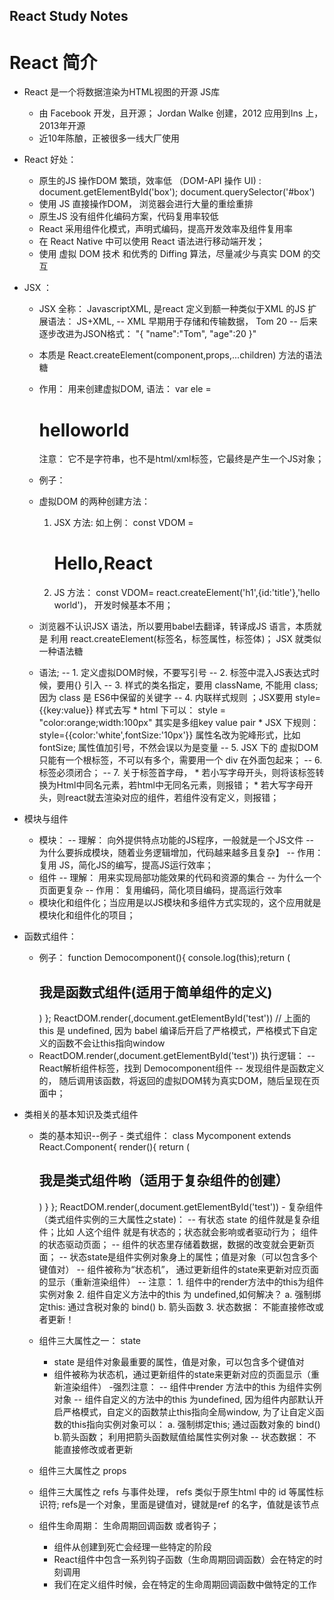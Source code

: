 ## React Study Notes ##
# React 简介
* React 是一个将数据渲染为HTML视图的开源 JS库
    - 由 Facebook 开发，且开源； Jordan Walke 创建，2012 应用到Ins 上，2013年开源
    - 近10年陈酿，正被很多一线大厂使用
* React 好处： 
    - 原生的JS 操作DOM 繁琐，效率低 （DOM-API 操作 UI) : document.getElementById('box'); document.querySelector('#box')
    - 使用 JS 直接操作DOM， 浏览器会进行大量的重绘重排
    - 原生JS 没有组件化编码方案，代码复用率较低
    - React 采用组件化模式，声明式编码，提高开发效率及组件复用率
    - 在 React Native 中可以使用 React 语法进行移动端开发；
    - 使用 虚拟 DOM 技术 和优秀的 Diffing 算法，尽量减少与真实 DOM 的交互
* JSX ： 
    - JSX 全称： JavascriptXML, 是react 定义到额一种类似于XML 的JS 扩展语法： JS+XML,
        -- XML 早期用于存储和传输数据，
               <student>
                       <name> Tom </name>
                       <age> 20 </age>
               </student>
        -- 后来逐步改进为JSON格式： 
           "{
            "name":"Tom",
            "age":20
           }"
    - 本质是 React.createElement(component,props,...children) 方法的语法糖
    - 作用： 用来创建虚拟DOM, 语法： var ele = <h1>helloworld</h1> 注意： 它不是字符串，也不是html/xml标签，它最终是产生一个JS对象；

    - 例子：
        <script type="text/babel">
            const VDOM = (
                <h1>Hello,React</h1>
                )
            ReactDOM.render(VDOM,document.getElementById('test')) 
        </script>
    - 虚拟DOM 的两种创建方法：
        1. JSX 方法: 如上例：   const VDOM = <h1>Hello,React</h1>
        2. JS 方法： const VDOM= react.createElement('h1',{id:'title'},'hello world')， 开发时候基本不用；
    - 浏览器不认识JSX 语法，所以要用babel去翻译，转译成JS 语言，本质就是 利用 react.createElement(标签名，标签属性，标签体)； JSX 就类似一种语法糖
    -  语法; 
        -- 1. 定义虚拟DOM时候，不要写引号
        -- 2. 标签中混入JS表达式时候，要用{} 引入
        -- 3. 样式的类名指定，要用 className, 不能用 class; 因为 class 是 ES6中保留的关键字
        -- 4. 内联样式规则 ；JSX要用 style= {{key:value}} 样式去写
            * html 下可以： style = "color:orange;width:100px" 其实是多组key value pair
            * JSX 下规则： style={{color:'white',fontSize:'10px'}} 属性名改为驼峰形式，比如 fontSize; 属性值加引号，不然会误以为是变量
        -- 5.  JSX 下的 虚拟DOM 只能有一个根标签，不可以有多个，需要用一个 div 在外面包起来；
        -- 6. 标签必须闭合；
        -- 7. 关于标签首字母， 
            * 若小写字母开头，则将该标签转换为Html中同名元素，若html中无同名元素，则报错；
            * 若大写字母开头，则react就去渲染对应的组件，若组件没有定义，则报错；

* 模块与组件
    - 模块： 
        -- 理解： 向外提供特点功能的JS程序，一般就是一个JS文件
        -- 为什么要拆成模块，随着业务逻辑增加，代码越来越多且复杂】
        -- 作用： 复用 JS，简化JS的编写，提高JS运行效率；
    - 组件
        -- 理解： 用来实现局部功能效果的代码和资源的集合
        -- 为什么一个页面更复杂
        -- 作用： 复用编码，简化项目编码，提高运行效率
    - 模块化和组件化；当应用是以JS模块和多组件方式实现的，这个应用就是模块化和组件化的项目；
* 函数式组件：
    - 例子：
          function Democomponent(){ console.log(this);return (
        <h2>我是函数式组件(适用于简单组件的定义)</h2>) }; 
        ReactDOM.render(<Democomponent/>,document.getElementById('test')) 
        // 上面的this 是 undefined, 因为 babel 编译后开启了严格模式，严格模式下自定义的函数不会让this指向window
    - ReactDOM.render(<Democomponent/>,document.getElementById('test')) 执行逻辑：
        -- React解析组件标签，找到 Democomponent组件
        -- 发现组件是函数定义的， 随后调用该函数，将返回的虚拟DOM转为真实DOM，随后呈现在页面中；
* 类相关的基本知识及类式组件
    - 类的基本知识--例子
        <script type="text/javascript">
          //  定义一个Person的类 ; 定义类用关键字 class
        class Person {
            // 构造器函数 constructor， 里面参数就是实例对象的属性
            constructor(name, age) {
                    //  构造器中的this是类的实例对象，new 的是谁 this 就是谁
                    this.name = name;
                    this.age = age
                }
                //     person带有的行为或者方法（一般方法）： 
            speak() {
                // speak()放在了哪里？ 放在了 Person类的原型对象上， 是供给实例对象用的；
                //  通过Person实例调用 speak()时， this 就是该实例； p1.speak.call({a:1,b:2}) call 方法就是临时改变this 指向，就是把call 里的参数做this,调用 speak 方法；
                // apply 和 bind 也都可以更改 this的指向
                console.log(`my name is ${this.name}, my age is ${this.age}`)
            }
        }
        //  创建一个 student 类， 继承于Person类
        class Student extends Person {
            //     构造器不是一个必须要写的东西，此处 Student 可以继承 Person的构造器函数，一样可以接收 name age 参数属性，也会继承 speak()方法； 
            //  对于这个 Student类，因为我们需要额外的属性，比如 studentID, 此时对于新属性，我们还是需要利用构造器函数去添加： 
            constructor(name, age, gender) {
                    //  对于继承的 name 和 age 属性，我们可以直接用关键字 super()去实现复制继承，对于新的属性，我们手动添加给student；
                    // 如果在子类中需要添加构造器函数，那么必须调用 super(), 并把共有属性传入到super(共有属性1，共有属性2.。。。)中
                    super(name, age) // 注意要把子类与父类共有的属性，作为参数传入到super() 中，这样super() 就可以调用父类里的构造器，实现属性配置
                    this.gender = gender // gender 是子类中新添加的属性，在构造器中手动加入
                }
                //  为了让 speak()方法更全面，我们给 Student 类重写 speak(), 我们叫重写从父类继承来的方法；
            speak() {
                    console.log(`my name is ${this.name}, my age is ${this.age} and my gender is ${this.gender}`)
                }
                //  学生独有的方法 study()
            study() {
                //  study ()放在了哪里？ Student 类的原型对象上， 供实例对象使用或调用
                //  通过Student实例，调用 study（）时， this 就是该实例对象
                console.log("我学习很努力")
            }
        }
        // 创建一个 Person的实例对象
        const p1 = new Person('tom', 18)
        const p2 = new Person('jack', 28)
        console.log(p1, p2)
        p1.speak()
        p2.speak()
        p2.speak.call({
                name: 'liyi',
                age: 18
            }) // 输出：my name is liyi, my age is 18
            // 创建一个 Student的实例对象
        const s1 = new Student("david", 22, 'male')
        console.log(s1)
        s1.speak()
        s1.study()
            /*
            总结：
            1. 类中的构造器不是必须要写的， 要对实例进行一些初始化操作时候，如添加指定属性时候，才写构造器函数
            2. 如果A类继承了B类，且A类中写了构造器，那么A类构造器中， super()是必须要调用的，调用时候还要传入A,B共有的属性；
            3. 类中所定义的方法，都是放在了类的原型对象上，供实例去使用；
            */
    </script>
    - 类式组件： 
              class Mycomponent extends React.Component{
                  render(){
                   return (<h2> 我是类式组件哟（适用于复杂组件的创建）</h2>) 
                          } 
                 }; 
               ReactDOM.render(<Mycomponent/>,document.getElementById('test'))
                <!-- 
                类式组件里的 render()方法是放在哪里的？ 放在组件的原型对象上，供实例使用， render()中的this 是Mycomponent类（组件）的实例对象
                ReactDOM.render(<Mycomponent/>,document.getElementById('test')) 执行逻辑： 
                1. React 解析组件标签，找到了Mycomponent组件
                2. 发现组件是类式组件，随后new 出一个该类的实例， 并通过实例去调用原型上的render()方法， 得到返回的虚拟DOM
                3. 将render()返回的虚拟DOM转换为真实DOM， 呈现在页面上 */
                -->
    - 复杂组件（类式组件实例的三大属性之state)： 
        -- 有状态 state 的组件就是复杂组件；比如 人这个组件 就是有状态的；状态就会影响或者驱动行为； 组件的状态驱动页面；
        -- 组件的状态里存储着数据，数据的改变就会更新页面；
        -- 状态state是组件实例对象身上的属性；值是对象（可以包含多个键值对）
        -- 组件被称为“状态机”， 通过更新组件的state来更新对应页面的显示（重新渲染组件）
        -- 注意：
            1. 组件中的render方法中的this为组件实例对象
            2. 组件自定义方法中的this 为 undefined,如何解决？
                a. 强制绑定this: 通过含税对象的 bind()
                b. 箭头函数
            3. 状态数据： 不能直接修改或者更新！
* 组件三大属性之一： state
    - state 是组件对象最重要的属性，值是对象，可以包含多个键值对
    - 组件被称为状态机，通过更新组件的state来更新对应的页面显示（重新渲染组件）
    -强烈注意：
        -- 组件中render 方法中的this 为组件实例对象
        --  组件自定义的方法中的this 为undefined, 因为组件内部默认开启严格模式，自定义的函数禁止this指向全局window, 为了让自定义函数的this指向实例对象可以：
            a. 强制绑定this; 通过函数对象的 bind()
            b.箭头函数； 利用把箭头函数赋值给属性实例对象
        -- 状态数据： 不能直接修改或者更新
* 组件三大属性之 props
* 组件三大属性之 refs 与事件处理， refs 类似于原生html 中的 id 等属性标识符; refs是一个对象，里面是键值对，键就是ref 的名字，值就是该节点
* 组件生命周期： 生命周期回调函数 或者钩子；
    - 组件从创建到死亡会经理一些特定的阶段
    - React组件中包含一系列钩子函数（生命周期回调函数）会在特定的时刻调用
    - 我们在定义组件时候，会在特定的生命周期回调函数中做特定的工作

